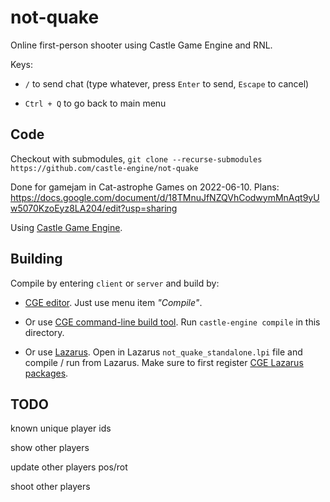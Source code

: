 # not-quake

Online first-person shooter using Castle Game Engine and RNL.

Keys:

- `/` to send chat (type whatever, press `Enter` to send, `Escape` to cancel)

- `Ctrl + Q` to go back to main menu

## Code

Checkout with submodules, `git clone --recurse-submodules https://github.com/castle-engine/not-quake`

Done for gamejam in Cat-astrophe Games on 2022-06-10. Plans: https://docs.google.com/document/d/18TMnuJfNZQVhCodwymMnAqt9yUw5070KzoEyz8LA204/edit?usp=sharing

Using [Castle Game Engine](https://castle-engine.io/).

## Building

Compile by entering `client` or `server` and build by:

- [CGE editor](https://castle-engine.io/manual_editor.php). Just use menu item _"Compile"_.

- Or use [CGE command-line build tool](https://castle-engine.io/build_tool). Run `castle-engine compile` in this directory.

- Or use [Lazarus](https://www.lazarus-ide.org/). Open in Lazarus `not_quake_standalone.lpi` file and compile / run from Lazarus. Make sure to first register [CGE Lazarus packages](https://castle-engine.io/documentation.php).

## TODO

known unique player ids

show other players

update other players pos/rot

shoot other players
